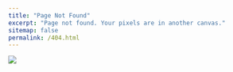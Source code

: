 ```yaml
---
title: "Page Not Found"
excerpt: "Page not found. Your pixels are in another canvas."
sitemap: false
permalink: /404.html
---
```


![](https://as1.ftcdn.net/v2/jpg/02/99/61/74/1000_F_299617487_fPJ8v9Onthhzwnp4ftILrtSGKs1JCrbh.jpg)